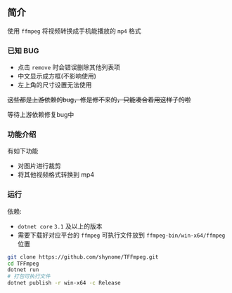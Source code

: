 ## 简介

使用 `ffmpeg` 将视频转换成手机能播放的 `mp4` 格式

### 已知 BUG

- 点击 `remove` 时会错误删除其他列表项
- 中文显示成方框(不影响使用)
- 左上角的尺寸设置无法使用

<del>这些都是上游依赖的bug，修是修不来的，只能凑合着用这样子的啦</del>

等待上游依赖修复bug中

### 功能介绍

有如下功能

- 对图片进行裁剪
- 将其他视频格式转换到 mp4

### 运行

依赖:
- `dotnet core` `3.1` 及以上的版本
- 需要下载好对应平台的 `ffmpeg` 可执行文件放到 `ffmpeg-bin/win-x64/ffmpeg` 位置

```sh
git clone https://github.com/shynome/TFFmpeg.git
cd TFFmpeg
dotnet run
# 打包可执行文件
dotnet publish -r win-x64 -c Release
```
